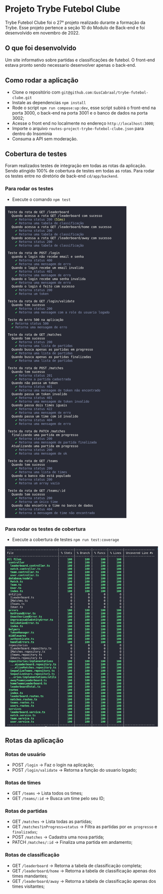 # Projeto Trybe Futebol Clube

Trybe Futebol Clube foi o 27° projeto realizado durante a formação da Trybe. Esse projeto pertence a seção 10 do Modulo de Back-end e foi desenvolvido em novembro de 2022.

## O que foi desenvolvido

Um site informativo sobre partidas e classificações de futebol. O front-end estava pronto sendo necessario desenvolver apenas o back-end.


## Como rodar a aplicação

- Clone o repositório com `git@github.com:GusCabraal/trybe-futebol-clube.git`
- Instale as dependencias `npm install`
- Rode o script `npm run compose:up:dev`, esse script subirá o front-end na porta 3000, o back-end na porta 3001 e o banco de dados na porta 3002;
- Acesse o front end no localmente no endereço `http://localhost:3000`;
- Importe o arquivo `routes-project-trybe-futebol-clube.json` para dentro do Insominia
- Consuma a API sem moderação.

## Cobertura de testes


Foram realizados testes de integração em todas as rotas da aplicação. Sendo atingido 100% de cobertura de testes em todas as rotas. Para rodar os testes entre no diretório de back-end `cd/app/backend`.

### Para rodar os testes
- Execute o comando `npm test`

![cobertura_de_testes](testes.png)

### Para rodar os testes de cobertura
- Execute a cobertura de testes `npm run test:coverage`

![cobertura_de_testes](cobertura-de-testes.png)

## Rotas da aplicação

### Rotas de usuário

- POST `/login` -> Faz o login na aplicação;
- POST `/login/validate` -> Retorna a função do usuario logado;

### Rotas de times

- GET `/teams` -> Lista todos os times;
- GET `/teams/:id` -> Busca um time pelo seu ID;

### Rotas de partidas

- GET `/matches` -> Lista todas as partidas;
- GET `/matches?inProgress=status` -> Filtra as partidas por `em progresso` e `finalizadas`;
- POST `/matches` -> Cadastra uma nova partida;
- PATCH `/matches/:id` -> Finaliza uma partida em andamento;

### Rotas de classificação

- GET `/leaderboard` -> Retorna a tabela de classificação completa;
- GET `/leaderboard/home` -> Retorna a tabela de classificação apenas dos times mandantes;
- GET `/leaderboard/away` -> Retorna a tabela de classificação apenas dos times visitantes;